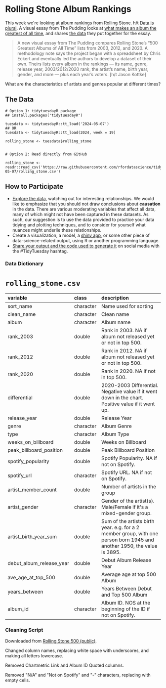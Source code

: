 # Rolling Stone Album Rankings

This week we're looking at album rankings from Rolling Stone. h/t [Data is plural](https://www.data-is-plural.com/archive/2024-03-27-edition/). A visual essay from The Pudding looks at [what makes an album the greatest of all time](https://pudding.cool/2024/03/greatest-music/), and shares [the data](https://docs.google.com/spreadsheets/d/1c_Tdnm7S1oo8R9UNtdCVIY7bYASmf_cvMynOJTpKuHA/edit#gid=0) they put together for the essay. 

> A new visual essay from The Pudding compares Rolling Stone’s “500 Greatest Albums of All Time” lists from 2003, 2012, and 2020. A methodology note says the project began with a spreadsheet by Chris Eckert and eventually led the authors to develop a dataset of their own. Theirs lists every album in the rankings — its name, genre, release year, 2003/2012/2020 rank, the artist’s name, birth year, gender, and more — plus each year’s voters. [h/t Jason Kottke]

What are the characteristics of artists and genres popular at different times? 

## The Data

```{r}
# Option 1: tidytuesdayR package 
## install.packages("tidytuesdayR")

tuesdata <- tidytuesdayR::tt_load('2024-05-07')
## OR
tuesdata <- tidytuesdayR::tt_load(2024, week = 19)

rolling_stone <- tuesdata$rolling_stone


# Option 2: Read directly from GitHub

rolling_stone <- readr::read_csv('https://raw.githubusercontent.com/rfordatascience/tidytuesday/master/data/2024/2024-05-07/rolling_stone.csv')
```

## How to Participate

- [Explore the data](https://r4ds.hadley.nz/), watching out for interesting relationships. We would like to emphasize that you should not draw conclusions about **causation** in the data. There are various moderating variables that affect all data, many of which might not have been captured in these datasets. As such, our suggestion is to use the data provided to practice your data tidying and plotting techniques, and to consider for yourself what nuances might underlie these relationships.
- Create a visualization, a model, a [shiny app](https://shiny.posit.co/), or some other piece of data-science-related output, using R or another programming language.
- [Share your output and the code used to generate it](../../../sharing.md) on social media with the #TidyTuesday hashtag.

### Data Dictionary

# `rolling_stone.csv`

|variable                 |class     |description              |
|:------------------------|:---------|:------------------------|
|sort_name                |character |Name used for sorting                |
|clean_name               |character |Clean name               |
|album                    |character |Album name                    |
|rank_2003                |double    |Rank in 2003. NA if album not released yet or not in top 500.               |
|rank_2012                |double    |Rank in 2012. NA if album not released yet or not in top 500.                |
|rank_2020                |double    |Rank in 2020. NA if not in top 500.                |
|differential             |double    |2020-2003 Differential. Negative value if it went down in the chart. Positive value if it went up.     |
|release_year             |double    |Release Year             |
|genre                    |character |Album Genre                    |
|type                     |character |Album Type                     |
|weeks_on_billboard       |double    |Weeks on Billboard       |
|peak_billboard_position  |double    |Peak Billboard Position  |
|spotify_popularity       |double    |Spotify Popularity. NA if not on Spotify.      |
|spotify_url              |character |Spotify URL. NA if not on Spotify.              |
|artist_member_count      |double    |Number of artists in the group      |
|artist_gender            |character |Gender of the artist(s). Male/Female if it's a mixed-gender group.            |
|artist_birth_year_sum    |double    |Sum of the artists birth year. e.g. for a 2 member group, with one person born 1945 and another 1950, the value is 3895.    |
|debut_album_release_year |double    |Debut Album Release Year |
|ave_age_at_top_500       |double    |Average age at top 500 Album      |
|years_between            |double    |Years Between Debut and Top 500 Album        |
|album_id                 |character |Album ID. NOS at the beginning of the ID if not on Spotify.             |



### Cleaning Script

Downloaded from [Rolling Stone 500 (public)](https://docs.google.com/spreadsheets/d/1c_Tdnm7S1oo8R9UNtdCVIY7bYASmf_cvMynOJTpKuHA/edit#gid=0).

Changed column names, replacing white space with underscores, and making all letters lowercase. 

Removed Chartmetric Link and Album ID Quoted columns. 

Removed "N/A" and "Not on Spotify" and "-" characters, replacing with empty cells.


